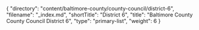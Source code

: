 {
  "directory": "content/baltimore-county/county-council/district-6",
  "filename": "_index.md",
  "shortTitle": "District 6",
  "title": "Baltimore County County Council District 6",
  "type": "primary-list",
  "weight": 6
}
